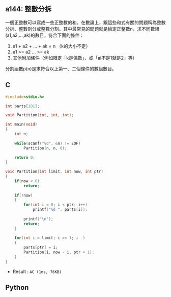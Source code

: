 ## a144: 整數分拆
一個正整數可以寫成一些正整數的和。在數論上，跟這些和式有關的問題稱為整數分拆、整數剖分或整數分割。其中最常見的問題就是給定正整數n，求不同數組(a1,a2,...,ak)的數目，符合下面的條件：

1. a1 + a2 + ... + ak = n （k的大小不定）
2. a1 >= a2 ... >= ak
3. 其他附加條件（例如限定「k是偶數」，或「ai不是1就是2」等）

分割函數p(n)是求符合以上第一、二個條件的數組數目。

## C
```C
#include<stdio.h>

int parts[101];

void Partition(int, int, int);

int main(void)
{
	int n;
	
	while(scanf("%d", &n) != EOF)
		Partition(n, n, 0);
	
	return 0;
}

void Partition(int limit, int now, int ptr)
{
	if(now < 0)
		return;
	
	if(!now)
	{
		for(int i = 0; i < ptr; i++)
			printf("%d ", parts[i]);
		
		printf("\n");
		return;
	}
	
	for(int i = limit; i >= 1; i--)
	{
		parts[ptr] = i;
		Partition(i, now - i, ptr + 1);
	}
}
```
 * Result : `AC (1ms, 76KB)`

## Python
